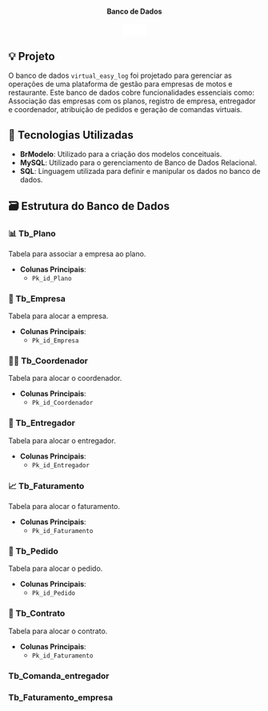 
<div align="center">
  <h4>Banco de Dados</h4>
  <img src="Vel.png" width="50px" align="center">
</div>

## 💡 Projeto

O banco de dados `virtual_easy_log` foi projetado para gerenciar as operações de uma plataforma de gestão para empresas de motos e restaurante. Este banco de dados cobre funcionalidades essenciais como: Associação das empresas com os planos, registro de empresa, entregador e coordenador, atribuição de pedidos e geração de comandas virtuais.

## 🔧 Tecnologias Utilizadas

- **BrModelo**: Utilizado para a criação dos modelos conceituais.
- **MySQL**: Utilizado para o gerenciamento de Banco de Dados Relacional.
- **SQL**: Linguagem utilizada para definir e manipular os dados no banco de dados.

## 🗃️ Estrutura do Banco de Dados

### 📊 Tb_Plano
Tabela para associar a empresa ao plano.

- **Colunas Principais**:
  - `Pk_id_Plano`

### 🏢 Tb_Empresa
Tabela para alocar a empresa.

- **Colunas Principais**:
  - `Pk_id_Empresa`

### 👨‍💼 Tb_Coordenador
Tabela para alocar o coordenador.

- **Colunas Principais**:
  - `Pk_id_Coordenador`

### 🛵 Tb_Entregador
Tabela para alocar o entregador.

- **Colunas Principais**:
  - `Pk_id_Entregador`

### 📈 Tb_Faturamento
Tabela para alocar o faturamento.

- **Colunas Principais**:
  - `Pk_id_Faturamento`

### 🛒 Tb_Pedido
Tabela para alocar o pedido.

- **Colunas Principais**:
  - `Pk_id_Pedido`

### 📄 Tb_Contrato
Tabela para alocar o contrato.

- **Colunas Principais**:
  - `Pk_id_Faturamento`

### Tb_Comanda_entregador

### Tb_Faturamento_empresa

